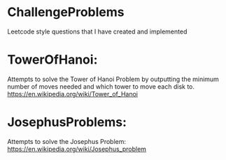 # ChallengeProblems
Leetcode style questions that I have created and implemented

# TowerOfHanoi: 
Attempts to solve the Tower of Hanoi Problem by outputting the minimum number of moves needed and which tower to move each disk to. 
https://en.wikipedia.org/wiki/Tower_of_Hanoi 

# JosephusProblems: 
Attempts to solve the Josephus Problem: 
https://en.wikipedia.org/wiki/Josephus_problem
